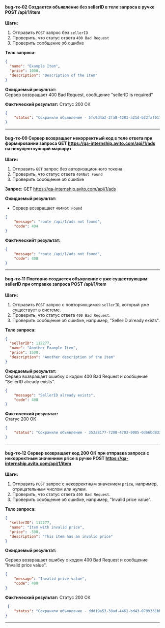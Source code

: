 #### bug-тк-02 Создается объявление без sellerID в теле запроса в ручке POST /api/1/item

**Шаги:**  
1. Отправить `POST` запрос без `sellerID`  
2. Проверить, что статус ответа `400 Bad Request`  
3. Проверить сообщение об ошибке  

**Тело запроса:**

```json
{
  "name": "Example Item",
  "price": 1000,
  "description": "Description of the item"
}
```
**Ожидаемый результат:**  
Сервер возвращает 400 Bad Request, сообщение "sellerID is required" 

**Фактический результат:** 
Статус 200 ОК

```json
{
    "status": "Сохранили объявление - 5fc9d4a2-2fa8-4281-a21d-b22faf61720e"
}
```

---

#### bug-тк-09 Сервер возвращает некорректный код в теле ответа при формировании запроса GET https://qa-internship.avito.com/api/1/ads на несуществующий маршрут 

**Шаги:**  
1. Отправить `GET` запрос без авторизационного токена  
2. Проверить, что статус ответа `404Not Found`
3. Проверить сообщение об ошибке

**Запрос:**
GET https://qa-internship.avito.com/api/1/ads 

**Ожидаемый результат:**  
- Сервер возвращает `404Not Found`

```json
{
    "message": "route /api/1/ads not found",
    "code": 404
}
```
**Фактическийт результат:** 

```json
{
    "message": "route /api/1/ads not found",
    "code": 400
}
```
---

#### bug-тк-11 Повторно создается объявление с уже существующим sellerID при отправке запроса POST /api/1/item

**Шаги:**
1. Отправить `POST` запрос с повторяющимся `sellerID`, который уже существует в системе.
2. Проверить, что статус ответа `400 Bad Request`.
3. Проверить сообщение об ошибке, например, "SellerID already exists".

**Тело запроса:**

```json
{
  "sellerID": 112277,
  "name": "Another Example Item",
  "price": 1500,
  "description": "Another description of the item"
}
```

**Ожидаемый результат:**  
Сервер возвращает ошибку с кодом 400 Bad Request и сообщение "SellerID already exists". 

```json
{
    "message": "SellerID already exists",
    "code": 400
}
```
**Фактический результат:**  
Статус 200 ОК

```json
{
    "status": "Сохранили объявление - 352a8177-7200-4703-9005-0d66bd833060"
}
```
---

#### bug-тк-12 Сервер возвращает код 200 ОК при отправка запроса с некорректным значением price в ручке POST https://qa-internship.avito.com/api/1/item

**Шаги:**
1. Отправить `POST` запрос с некорректным значением `price`, например, отрицательным числом или нулем.
2. Проверить, что статус ответа `400 Bad Request`.
3. Проверить сообщение об ошибке, например, "Invalid price value".

**Тело запроса:**
```json
{
  "sellerID": 112277,
  "name": "Item with invalid price",
  "price": -500,
  "description": "This item has an invalid price"
}
```

**Ожидаемый результат:**  

Сервер возвращает ошибку с кодом 400 Bad Request и сообщение "Invalid price value".

```json
{
    "message": "Invalid price value",
    "code": 400
}
```
**Фактический результат:** 
Статус 200 ОК
```json
 {
    "status": "Сохранили объявление - ddd19a53-38ad-4461-bd43-0709331bb3d3"
}
```
---
